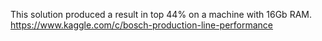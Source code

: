 This solution produced a result in top 44% on a machine with 16Gb RAM.   
https://www.kaggle.com/c/bosch-production-line-performance
